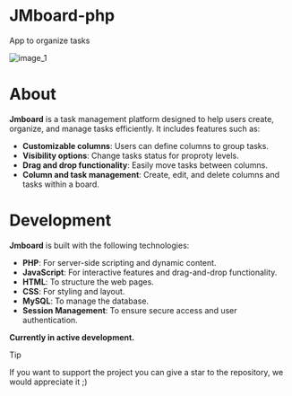 # JMboard-php

App to organize tasks

![image_1](https://github.com/user-attachments/assets/3c497ea7-a1e2-461b-8692-643a31cac01e)

# About

**Jmboard** is a task management platform designed to help users create, organize, and manage tasks efficiently. It includes features such as:

- **Customizable columns**: Users can define columns to group tasks.
- **Visibility options**: Change tasks status for proproty levels.
- **Drag and drop functionality**: Easily move tasks between columns.
- **Column and task management**: Create, edit, and delete columns and tasks within a board.

# Development

**Jmboard** is built with the following technologies:

- **PHP**: For server-side scripting and dynamic content.
- **JavaScript**: For interactive features and drag-and-drop functionality.
- **HTML**: To structure the web pages.
- **CSS**: For styling and layout.
- **MySQL**: To manage the database.
- **Session Management**: To ensure secure access and user authentication.


<strong> Currently in active development.</strong>

> [!TIP]  
> If you want to support the project you can give a star to the repository, we would appreciate it ;)


